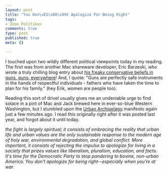 ```yaml
--- 
layout: post
title: "You Don\xE2\x80\x99t Apologize For Being Right"
tags: 
- Zoon Politikon
comments: true
type: post
published: true
meta: {}

---
```

I touched upon two wildly different political viewpoints today in my reading. The first was from another Mac shareware developer, Eric Barzeski, who wrote a truly chilling blog entry about <a rel="nofollow" href="http://nslog.com/archives/2005/04/25/responsibility.php">his freaky conservative beliefs in guns, guns, everywhere</a>! And, I quote: "Guns are perfectly safe instruments in the hands of respectful individuals - fathers who have taken the time to plan for his family." (hey Erik, women are people too).

  Reading this sort of drivel usually gives me an undeniable urge to find solace in a pint of Mac and Jack brewed here in ever-so-blue Western Washington, but I stumbled upon the <a href="http://www.urbanarchipelago.com/">Urban Archipelago</a> manifesto again just a few minutes ago. I read this originally right after it was posted last year, and forgot about it until today.

  <em>the fight is largely spiritual; it consists of embracing the reality that urban life and urban values are the only sustainable response to the modern age of holy war, environmental degradation, and global conflict. More important, it consists of rejecting the impulse to apologize for living in a society that prizes values like liberalism, pluralism, education, and facts. It's time for the Democratic Party to stop pandering to bovine, non-urban America. You don't apologize for being right--especially when you're at war.</em>
